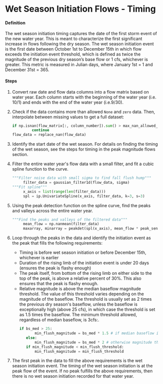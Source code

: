 # Wet Season Initiation Flows - Timing

#### Definition

The wet season initiation timing captures the date of the first storm event of the new water year. This is meant to characterize the first significant increase in flows following the dry season. The wet season initiation event is the first date between October 1st to December 15th in which flow exceeds the initiation event threshold, which is defined as twice the magnitude of the previous dry season’s base flow or 1 cfs, whichever is greater. This metric is measured in Julian days, where January 1st = 1 and December 31st = 365.

#### Steps

1. Convert raw date and flow data columns into a flow matrix based on water year. Each column starts with the beginning of the water year \(i.e. 10/1\) and ends with the end of the water year \(i.e.9/30\).

1. Check if the data contains more than allowed `None` and `zero` data. Then, interpolate between missing values to get a full dataset:

   ```py
   if np.isnan(flow_matrix[:, column_number]).sum() > max_nan_allowed_per_year or np.count_nonzero(flow_matrix[:, column_number]==0) > max_zero_allowed_per_year:
            continue
   flow_data = replace_nan(flow_data)
   ```

2. Identify the start date of the wet season. For details on finding the timing of the wet season, see the steps for timing in the peak magnitude flows section.

3. Filter the entire water year's flow data with a small filter, and fit a cubic spline function to the curve.

   ```py
   """Filter noise data with small sigma to find fall flush hump"""
        filter_data = gaussian_filter1d(flow_data, sigma)
   """Fit spline"""
        x_axis = list(range(len(filter_data)))
        spl = ip.UnivariateSpline(x_axis, filter_data, k=3, s=3)
   ```

4. Using the peak detection function on the spline curve, find the peaks and valleys across the entire water year.

   ```py
   """Find the peaks and valleys of the filtered data"""
        mean_flow = np.nanmean(filter_data)
        maxarray, minarray = peakdet(spl(x_axis), mean_flow * peak_sensitivity)
   ```

5. Loop through the peaks in the data and identify the initiation event as the peak that fills the following requirements:

   * Timing is before wet season initiation or before December 15th, whichever is earlier
   * Duration of the rising limb of the initiation event is under 20 days \(ensures the peak is flashy enough\)
   * The peak itself, from bottom of the rising limb on either side to the top of the peak, is above a relative percent of 30%. This also ensures that the peak is flashy enough.
   * Relative magnitude is above the median baseflow magnitude threshold. The value of this threshold varies depending on the magnitude of the baseflow. The threshold is usually set as 2 times the previous dry season's baseflow, unless the baseflow is exceptionally high \(above 25 cfs\), in which case the threshold is set as 1.5 times the baseflow. The minimum threshold allowed, regardless of median baseflow, is 3cfs:.
     ```py
     if bs_med > 25:
            min_flush_magnitude = bs_med * 1.5 # if median baseflow is large (>25), magnitude threshold is 50% above median baseflow of previous summer
        else:
            min_flush_magnitude = bs_med * 2 # otherwise magnitude threshold is 100% above median baseflow of previous summer
        if min_flush_magnitude < min_flush_threshold:
            min_flush_magnitude = min_flush_threshold
     ```

6. The first peak in the data to fill the above requirements is the wet season initiation event. The timing of the wet season initiation is at the peak flow of the event. If no peak fulfills the above requirements, then there is no wet season initiation recorded for that water year.

